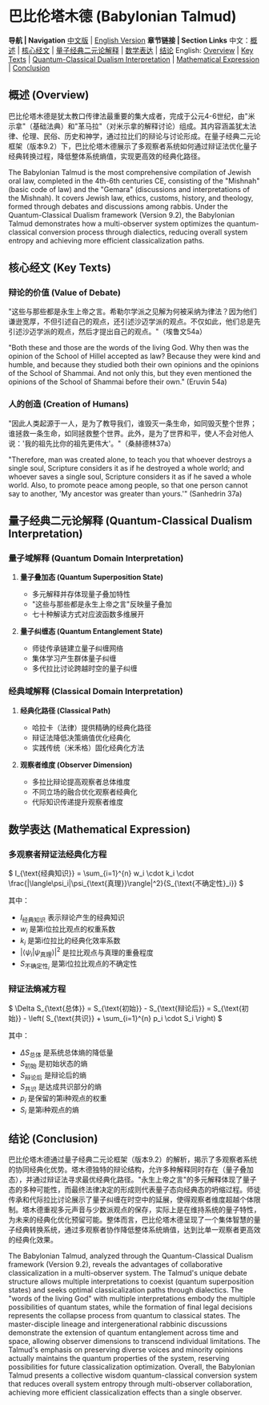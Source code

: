 # 巴比伦塔木德 (Babylonian Talmud)

**导航 | Navigation**
[中文版](#巴比伦塔木德解析) | [English Version](#babylonian-talmud-analysis)
**章节链接 | Section Links**
中文：[概述](#概述-overview) | [核心经文](#核心经文-key-texts) | [量子经典二元论解释](#量子经典二元论解释-quantum-classical-dualism-interpretation) | [数学表达](#数学表达-mathematical-expression) | [结论](#结论-conclusion)
English: [Overview](#概述-overview) | [Key Texts](#核心经文-key-texts) | [Quantum-Classical Dualism Interpretation](#量子经典二元论解释-quantum-classical-dualism-interpretation) | [Mathematical Expression](#数学表达-mathematical-expression) | [Conclusion](#结论-conclusion)

## 概述 (Overview)

巴比伦塔木德是犹太教口传律法最重要的集大成者，完成于公元4-6世纪，由"米示拿"（基础法典）和"革马拉"（对米示拿的解释讨论）组成。其内容涵盖犹太法律、伦理、民俗、历史和神学，通过拉比们的辩论与讨论形成。在量子经典二元论框架（版本9.2）下，巴比伦塔木德展示了多观察者系统如何通过辩证法优化量子经典转换过程，降低整体系统熵值，实现更高效的经典化路径。

The Babylonian Talmud is the most comprehensive compilation of Jewish oral law, completed in the 4th-6th centuries CE, consisting of the "Mishnah" (basic code of law) and the "Gemara" (discussions and interpretations of the Mishnah). It covers Jewish law, ethics, customs, history, and theology, formed through debates and discussions among rabbis. Under the Quantum-Classical Dualism framework (Version 9.2), the Babylonian Talmud demonstrates how a multi-observer system optimizes the quantum-classical conversion process through dialectics, reducing overall system entropy and achieving more efficient classicalization paths.

## 核心经文 (Key Texts)

### 辩论的价值 (Value of Debate)
"这些与那些都是永生上帝之言。希勒尔学派之见解为何被采纳为律法？因为他们谦逊宽厚，不但引述自己的观点，还引述沙迈学派的观点。不仅如此，他们总是先引述沙迈学派的观点，然后才提出自己的观点。"（埃鲁文54a）

"Both these and those are the words of the living God. Why then was the opinion of the School of Hillel accepted as law? Because they were kind and humble, and because they studied both their own opinions and the opinions of the School of Shammai. And not only this, but they even mentioned the opinions of the School of Shammai before their own." (Eruvin 54a)

### 人的创造 (Creation of Humans)
"因此人类起源于一人，是为了教导我们，谁毁灭一条生命，如同毁灭整个世界；谁拯救一条生命，如同拯救整个世界。此外，是为了世界和平，使人不会对他人说：'我的祖先比你的祖先更伟大'。"（桑赫德林37a）

"Therefore, man was created alone, to teach you that whoever destroys a single soul, Scripture considers it as if he destroyed a whole world; and whoever saves a single soul, Scripture considers it as if he saved a whole world. Also, to promote peace among people, so that one person cannot say to another, 'My ancestor was greater than yours.'" (Sanhedrin 37a)

## 量子经典二元论解释 (Quantum-Classical Dualism Interpretation)

### 量子域解释 (Quantum Domain Interpretation)
1. **量子叠加态 (Quantum Superposition State)**
   - 多元解释并存体现量子叠加特性
   - "这些与那些都是永生上帝之言"反映量子叠加
   - 七十种解读方式对应波函数多维展开

2. **量子纠缠态 (Quantum Entanglement State)**
   - 师徒传承链建立量子纠缠网络
   - 集体学习产生群体量子纠缠
   - 多代拉比讨论跨越时空的量子纠缠

### 经典域解释 (Classical Domain Interpretation)
1. **经典化路径 (Classical Path)**
   - 哈拉卡（法律）提供精确的经典化路径
   - 辩证法降低决策熵值优化经典化
   - 实践传统（米禾格）固化经典化方法

2. **观察者维度 (Observer Dimension)**
   - 多拉比辩论提高观察者总体维度
   - 不同立场的融合优化观察者经典化
   - 代际知识传递提升观察者维度

## 数学表达 (Mathematical Expression)

### 多观察者辩证法经典化方程

$`
I_{\text{经典知识}} = \sum_{i=1}^{n} w_i \cdot k_i \cdot \frac{|\langle\psi_i|\psi_{\text{真理}}\rangle|^2}{S_{\text{不确定性}_i}}
`$

其中：
- $`I_{\text{经典知识}}`$ 表示辩论产生的经典知识
- $`w_i`$ 是第i位拉比观点的权重系数
- $`k_i`$ 是第i位拉比的经典化效率系数
- $`|\langle\psi_i|\psi_{\text{真理}}\rangle|^2`$ 是拉比观点与真理的重叠程度
- $`S_{\text{不确定性}_i}`$ 是第i位拉比观点的不确定性

### 辩证法熵减方程

$`
\Delta S_{\text{总体}} = S_{\text{初始}} - S_{\text{辩论后}} = S_{\text{初始}} - \left( S_{\text{共识}} + \sum_{i=1}^{n} p_i \cdot S_i \right)
`$

其中：
- $`\Delta S_{\text{总体}}`$ 是系统总体熵的降低量
- $`S_{\text{初始}}`$ 是初始状态的熵
- $`S_{\text{辩论后}}`$ 是辩论后的熵
- $`S_{\text{共识}}`$ 是达成共识部分的熵
- $`p_i`$ 是保留的第i种观点的权重
- $`S_i`$ 是第i种观点的熵

## 结论 (Conclusion)

巴比伦塔木德通过量子经典二元论框架（版本9.2）的解析，揭示了多观察者系统的协同经典化优势。塔木德独特的辩论结构，允许多种解释同时存在（量子叠加态），并通过辩证法寻求最优经典化路径。"永生上帝之言"的多元解释体现了量子态的多种可能性，而最终法律决定的形成则代表量子态向经典态的坍缩过程。师徒传承和代际拉比讨论展示了量子纠缠在时空中的延展，使得观察者维度超越个体限制。塔木德重视多元声音与少数派观点的保存，实际上是在维持系统的量子特性，为未来的经典化优化预留可能。整体而言，巴比伦塔木德呈现了一个集体智慧的量子经典转换系统，通过多观察者协作降低整体系统熵值，达到比单一观察者更高效的经典化效果。

The Babylonian Talmud, analyzed through the Quantum-Classical Dualism framework (Version 9.2), reveals the advantages of collaborative classicalization in a multi-observer system. The Talmud's unique debate structure allows multiple interpretations to coexist (quantum superposition states) and seeks optimal classicalization paths through dialectics. The "words of the living God" with multiple interpretations embody the multiple possibilities of quantum states, while the formation of final legal decisions represents the collapse process from quantum to classical states. The master-disciple lineage and intergenerational rabbinic discussions demonstrate the extension of quantum entanglement across time and space, allowing observer dimensions to transcend individual limitations. The Talmud's emphasis on preserving diverse voices and minority opinions actually maintains the quantum properties of the system, reserving possibilities for future classicalization optimization. Overall, the Babylonian Talmud presents a collective wisdom quantum-classical conversion system that reduces overall system entropy through multi-observer collaboration, achieving more efficient classicalization effects than a single observer.